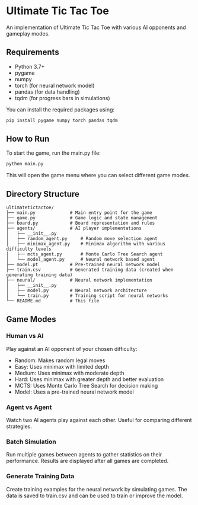 # Ultimate Tic Tac Toe

An implementation of Ultimate Tic Tac Toe with various AI opponents and gameplay modes.

## Requirements

- Python 3.7+
- pygame
- numpy
- torch (for neural network model)
- pandas (for data handling)
- tqdm (for progress bars in simulations)

You can install the required packages using:

```bash
pip install pygame numpy torch pandas tqdm
```

## How to Run

To start the game, run the main.py file:

```bash
python main.py
```

This will open the game menu where you can select different game modes.

## Directory Structure

```
ultimatetictactoe/
├── main.py             # Main entry point for the game
├── game.py             # Game logic and state management
├── board.py            # Board representation and rules
├── agents/             # AI player implementations
│   ├── __init__.py
│   ├── random_agent.py     # Random move selection agent
│   ├── minimax_agent.py    # Minimax algorithm with various difficulty levels
│   ├── mcts_agent.py       # Monte Carlo Tree Search agent
│   └── model_agent.py      # Neural network based agent
├── model.pt            # Pre-trained neural network model
├── train.csv           # Generated training data (created when generating training data)
├── neural/             # Neural network implementation
│   ├── __init__.py
│   ├── model.py        # Neural network architecture
│   └── train.py        # Training script for neural networks
└── README.md           # This file
```

## Game Modes

### Human vs AI
Play against an AI opponent of your chosen difficulty:
- Random: Makes random legal moves
- Easy: Uses minimax with limited depth
- Medium: Uses minimax with moderate depth
- Hard: Uses minimax with greater depth and better evaluation
- MCTS: Uses Monte Carlo Tree Search for decision making
- Model: Uses a pre-trained neural network model

### Agent vs Agent
Watch two AI agents play against each other. Useful for comparing different strategies.

### Batch Simulation
Run multiple games between agents to gather statistics on their performance. Results are displayed after all games are completed.

### Generate Training Data
Create training examples for the neural network by simulating games. The data is saved to train.csv and can be used to train or improve the model.
